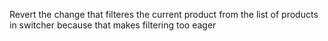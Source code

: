 Revert the change that filteres the current product from the list of products in switcher because that makes filtering too eager